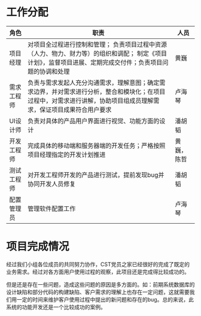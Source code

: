 # 工作分配

| 角色    | 职责                                       | 人员    |
| ----- | ---------------------------------------- | ----- |
| 项目经理  | 对项目全过程进行控制和管理； 负责项目过程中资源（人力、物力、财力等）的组织和调配； 制定《项目计划》，监督项目进展、定期完成交付件；负责项目问题的协调和处理 | 黄巍    |
| 需求工程师 | 负责与需求发起人充分沟通需求，理解意图；确定需求边界，并对需求进行分析，整合和模块化；在项目过程中，对需求进行讲解，协助项目组成员理解需求，保证项目成果符合用户要求 | 卢海琴   |
| UI设计师 | 负责对具体的产品用户界面进行视觉、功能方面的设计                 | 潘胡韬   |
| 开发工程师 | 完成具体的移动端和服务器端的开发任务；严格按照项目经理指定的开发计划推进     | 黄巍，陈哲 |
| 测试工程师 | 对开发工程师开发的产品进行测试，提前发现bug并协同开发人员修复         | 潘胡韬   |
| 配置管理员 | 管理软件配置工作                                 | 卢海琴   |

# 项目完成情况

经过我们小组各位成员的共同努力协作，CST党员之家已经很好的完成了既定的业务需求。经过对各方面用户使用过程的观察，此项目还是完成得比较成功的。

但是还是存在一些问题，造成这些问题的原因是多方面的。如：前期系统数据库的设计缺陷和部分代码的构建缺陷、客户需求的理解上也存在一定问题，这就需要我们用一定的时间来维护客户使用过程中提出的新问题和存在的bug。总的来说，此系统的功能开发还是一个比较成功的案例。